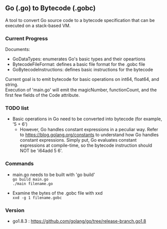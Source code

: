 ## Go (.go) to Bytecode (.gobc)  
A tool to convert Go source code to a bytecode specification that can be executed on a stack-based VM.  

### Current Progress  
Documents:
- GoDataTypes: enumerates Go's basic types and their opeartions  
- BytecodeFileFormat: defines a basic file format for the .gobc file   
- GoBytecodeInstructions: defines basic instructions for the bytecode 
 
Current goal is to emit bytecode for basic operations on int64, float64, and string.  
Execution of 'main.go' will emit the magicNumber, functionCount, and the first few fields of the Code attribute.  
### TODO list  
- Basic operations in Go need to be converted into bytecode (for example, '5 + 6')  
    - However, Go handles constant expressions in a peculiar way. Refer to https://blog.golang.org/constants to understand how Go handles constant expressions. Simply put, Go evaluates constant expressions at compile-time, so the bytecode instruction should NOT be 'i64add 5 6'.  

### Commands
- main.go needs to be built with 'go build'  
`go build main.go`  
`./main filename.go`  

- Examine the bytes of the .gobc file with xxd  
`xxd -g 1 filename.gobc`

### Version  
- go1.8.3 : https://github.com/golang/go/tree/release-branch.go1.8

